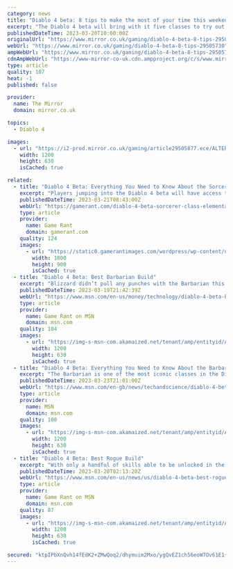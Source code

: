 ```yaml
---
category: news
title: "Diablo 4 beta: 8 tips to make the most of your time this weekend"
excerpt: "The Diablo 4 beta will bring with it five classes to try out, countless unique abilities and the entire Act 1 zone to explore, so we've rounded up some tips to get you started. Diablo 4 doesn’t ..."
publishedDateTime: 2023-03-20T10:00:00Z
originalUrl: "https://www.mirror.co.uk/gaming/diablo-4-beta-8-tips-29505730"
webUrl: "https://www.mirror.co.uk/gaming/diablo-4-beta-8-tips-29505730"
ampWebUrl: "https://www.mirror.co.uk/gaming/diablo-4-beta-8-tips-29505730.amp"
cdnAmpWebUrl: "https://www-mirror-co-uk.cdn.ampproject.org/c/s/www.mirror.co.uk/gaming/diablo-4-beta-8-tips-29505730.amp"
type: article
quality: 107
heat: -1
published: false

provider:
  name: The Mirror
  domain: mirror.co.uk

topics:
  - Diablo 4

images:
  - url: "https://i2-prod.mirror.co.uk/gaming/article29505877.ece/ALTERNATES/s1200/0_Diablo-4-artwork.jpg"
    width: 1200
    height: 630
    isCached: true

related:
  - title: "Diablo 4 Beta: Everything You Need to Know About the Sorcerer Class Archetype"
    excerpt: "Players jumping into the Diablo 4 beta will have access to the Sorcerer class, the classic magic-wielding archetype from the Diablo series' past. Elemental spells are the primary source of damage for Sorcerers, with the three primary types being Fire ..."
    publishedDateTime: 2023-03-21T08:43:00Z
    webUrl: "https://gamerant.com/diablo-4-beta-sorcerer-class-elemental-spells-skill-tree-enchantment-slots/"
    type: article
    provider:
      name: Game Rant
      domain: gamerant.com
    quality: 124
    images:
      - url: "https://static0.gamerantimages.com/wordpress/wp-content/uploads/2023/03/diablo-4-beta-sorcerer-class-archetype.jpg"
        width: 1800
        height: 900
        isCached: true
  - title: "Diablo 4 Beta: Best Barbarian Build"
    excerpt: "Blizzard didn’t pull any punches with the Barbarian this time around. This build can go toe-to-toe with any boss in the beta."
    publishedDateTime: 2023-03-19T21:42:39Z
    webUrl: "https://www.msn.com/en-us/money/technology/diablo-4-beta-best-barbarian-build/ar-AA18PWxp"
    type: article
    provider:
      name: Game Rant on MSN
      domain: msn.com
    quality: 104
    images:
      - url: "https://img-s-msn-com.akamaized.net/tenant/amp/entityid/AA18PMIC.img?h=630&w=1200&m=6&q=60&o=t&l=f&f=jpg"
        width: 1200
        height: 630
        isCached: true
  - title: "Diablo 4 Beta: Everything You Need to Know About the Barbarian Class Archetype"
    excerpt: "The Barbarian is one of the most iconic classes in the Diablo franchise, its iteration in Diablo 4 should allow long-time fans to pick up the class and feel immediately at home, but a few changes ..."
    publishedDateTime: 2023-03-23T21:01:00Z
    webUrl: "https://www.msn.com/en-gb/news/techandscience/diablo-4-beta-everything-you-need-to-know-about-the-barbarian-class-archetype/ar-AA18ZJEy"
    type: article
    provider:
      name: MSN
      domain: msn.com
    quality: 100
    images:
      - url: "https://img-s-msn-com.akamaized.net/tenant/amp/entityid/AA18ZO2k.img?h=630&w=1200&m=6&q=60&o=t&l=f&f=jpg"
        width: 1200
        height: 630
        isCached: true
  - title: "Diablo 4 Beta: Best Rogue Build"
    excerpt: "With only a handful of skills able to be unlocked in the beta period, it's still possible to have an overpowered rogue in Diablo 4."
    publishedDateTime: 2023-03-20T02:13:20Z
    webUrl: "https://www.msn.com/en-us/news/us/diablo-4-beta-best-rogue-build/ar-AA18Q5kg"
    type: article
    provider:
      name: Game Rant on MSN
      domain: msn.com
    quality: 87
    images:
      - url: "https://img-s-msn-com.akamaized.net/tenant/amp/entityid/AA18Q7Yu.img?h=630&w=1200&m=6&q=60&o=t&l=f&f=jpg"
        width: 1200
        height: 630
        isCached: true

secured: "ktpIPbXnQvh14fEdK2+ZMwQoq2/dhymuim2Mxo/ygQvEZ1ch56eoW7Ov61E1+aRKATkcCKAB/Yjulp8bZKCVEi8lDbjIKhbD2AhAKJfWp3TqvuduGq3bjsf1Ow4EkHXEssvo8GsBLA9etlsLLt8ZQxtVgu2KvVyQ9kwt7nsuiJfmQgLPQS2u3aYA9u1QxgBxff7qlQm0Vfo98VxS8S1SOQltZTrSxFR+YYLRUp7aBEv22f9Sgcr2bSq8BGMiFSbF86gcZ04pAhJV49sxhDQR9G/gxsfZ4VGng3P19wbkd0HAUolzUUguk35v/6qEdCm1s+Rayin4ya4sRgDVFlxP0duIvNj7rzFPrAhv74Dfa+o=;vDZENjugO+bakXvgWHL45g=="
---
```


